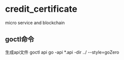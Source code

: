 # credit_certificate

micro service and blockchain

## goctl命令

生成api文件
goctl api go -api *.api -dir ../ --style=goZero
